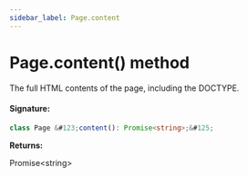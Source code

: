 ```yaml
---
sidebar_label: Page.content
---
```


# Page.content() method

The full HTML contents of the page, including the DOCTYPE.

#### Signature:

```typescript
class Page &#123;content(): Promise<string>;&#125;
```

**Returns:**

Promise&lt;string&gt;
